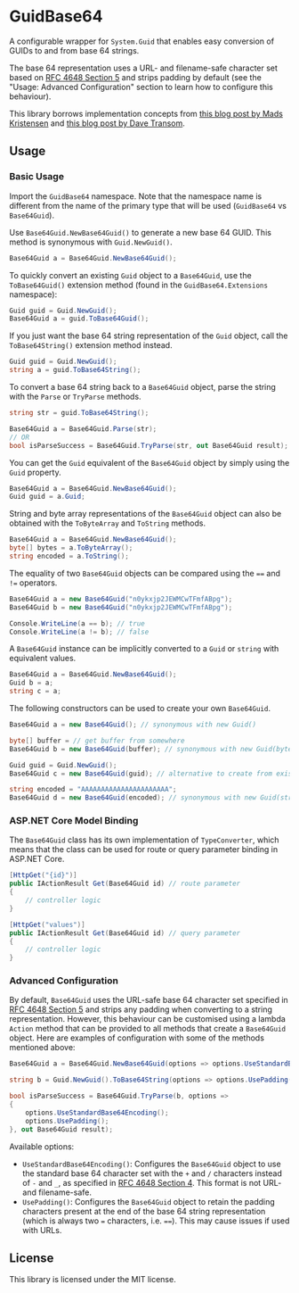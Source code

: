 # GuidBase64

A configurable wrapper for `System.Guid` that enables easy conversion of GUIDs to and from base 64 strings.

The base 64 representation uses a URL- and filename-safe character set based on [RFC 4648 Section 5](https://tools.ietf.org/html/rfc4648#section-5) and strips padding by default (see the "Usage: Advanced Configuration" section to learn how to configure this behaviour).

This library borrows implementation concepts from [this blog post by Mads Kristensen](https://madskristensen.net/blog/a-shorter-and-url-friendly-guid/) and [this blog post by Dave Transom](https://www.singular.co.nz/2007/12/shortguid-a-shorter-and-url-friendly-guid-in-c-sharp/).

## Usage

### Basic Usage

Import the `GuidBase64` namespace. Note that the namespace name is different from the name of the primary type that will be used (`GuidBase64` vs `Base64Guid`).

Use `Base64Guid.NewBase64Guid()` to generate a new base 64 GUID. This method is synonymous with `Guid.NewGuid()`.

```cs
Base64Guid a = Base64Guid.NewBase64Guid();
```

To quickly convert an existing `Guid` object to a `Base64Guid`, use the `ToBase64Guid()` extension method (found in the `GuidBase64.Extensions` namespace):

```cs
Guid guid = Guid.NewGuid();
Base64Guid a = guid.ToBase64Guid();
```

If you just want the base 64 string representation of the `Guid` object, call the `ToBase64String()` extension method instead.

```cs
Guid guid = Guid.NewGuid();
string a = guid.ToBase64String();
```

To convert a base 64 string back to a `Base64Guid` object, parse the string with the `Parse` or `TryParse` methods.

```cs
string str = guid.ToBase64String();

Base64Guid a = Base64Guid.Parse(str);
// OR
bool isParseSuccess = Base64Guid.TryParse(str, out Base64Guid result);
```

You can get the `Guid` equivalent of the `Base64Guid` object by simply using the `Guid` property.

```cs
Base64Guid a = Base64Guid.NewBase64Guid();
Guid guid = a.Guid;
```

String and byte array representations of the `Base64Guid` object can also be obtained with the `ToByteArray` and `ToString` methods.

```cs
Base64Guid a = Base64Guid.NewBase64Guid();
byte[] bytes = a.ToByteArray();
string encoded = a.ToString();
```

The equality of two `Base64Guid` objects can be compared using the `==` and `!=` operators.

```cs
Base64Guid a = new Base64Guid("n0ykxjp2JEWMCwTFmfABpg");
Base64Guid b = new Base64Guid("n0ykxjp2JEWMCwTFmfABpg");

Console.WriteLine(a == b); // true
Console.WriteLine(a != b); // false
```

A `Base64Guid` instance can be implicitly converted to a `Guid` or `string` with equivalent values.

```cs
Base64Guid a = Base64Guid.NewBase64Guid();
Guid b = a;
string c = a;
```

The following constructors can be used to create your own `Base64Guid`.

```cs
Base64Guid a = new Base64Guid(); // synonymous with new Guid()

byte[] buffer = // get buffer from somewhere
Base64Guid b = new Base64Guid(buffer); // synonymous with new Guid(byte[])

Guid guid = Guid.NewGuid();
Base64Guid c = new Base64Guid(guid); // alternative to create from existing GUID

string encoded = "AAAAAAAAAAAAAAAAAAAAAA";
Base64Guid d = new Base64Guid(encoded); // synonymous with new Guid(string), but for base64
```

### ASP.NET Core Model Binding

The `Base64Guid` class has its own implementation of `TypeConverter`, which means that the class can be used for route or query parameter binding in ASP.NET Core.

```cs
[HttpGet("{id}")]
public IActionResult Get(Base64Guid id) // route parameter
{
    // controller logic
}

[HttpGet("values")]
public IActionResult Get(Base64Guid id) // query parameter
{
    // controller logic
}
```

### Advanced Configuration

By default, `Base64Guid` uses the URL-safe base 64 character set specified in [RFC 4648 Section 5](https://tools.ietf.org/html/rfc4648#section-5) and strips any padding when converting to a string representation. However, this behaviour can be customised using a lambda `Action` method that can be provided to all methods that create a `Base64Guid` object. Here are examples of configuration with some of the methods mentioned above:

```cs
Base64Guid a = Base64Guid.NewBase64Guid(options => options.UseStandardBase64Encoding());

string b = Guid.NewGuid().ToBase64String(options => options.UsePadding());

bool isParseSuccess = Base64Guid.TryParse(b, options =>
{
    options.UseStandardBase64Encoding();
    options.UsePadding();
}, out Base64Guid result);
```

Available options:

- `UseStandardBase64Encoding()`: Configures the `Base64Guid` object to use the standard base 64 character set with the `+` and `/` characters instead of `-` and `_`, as specified in [RFC 4648 Section 4](https://tools.ietf.org/html/rfc4648#section-4). This format is not URL- and filename-safe.
- `UsePadding()`: Configures the `Base64Guid` object to retain the padding characters present at the end of the base 64 string representation (which is always two `=` characters, i.e. `==`). This may cause issues if used with URLs.

## License

This library is licensed under the MIT license.